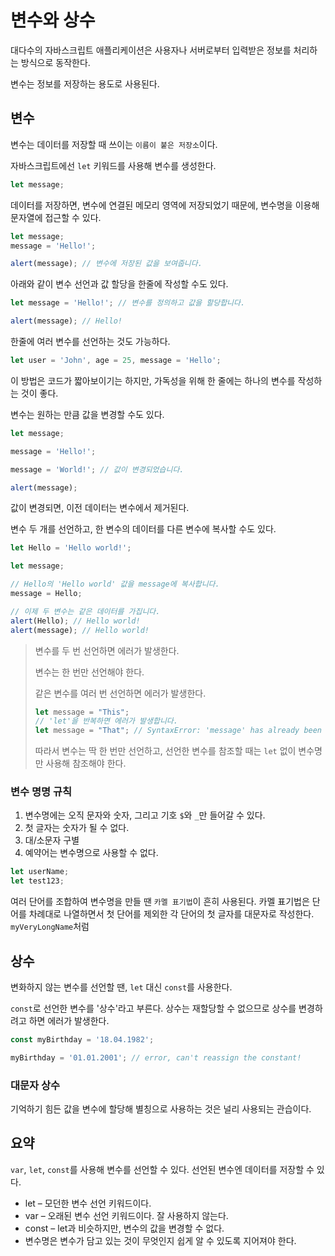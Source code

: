 # 변수와 상수
대다수의 자바스크립트 애플리케이션은 사용자나 서버로부터 입력받은 정보를 처리하는 방식으로 동작한다.

변수는 정보를 저장하는 용도로 사용된다.

## 변수
변수는 데이터를 저장할 때 쓰이는 `이름이 붙은 저장소`이다. 

자바스크립트에선 `let` 키워드를 사용해 변수를 생성한다.
``` javascript
let message;
```
데이터를 저장하면, 변수에 연결된 메모리 영역에 저장되었기 때문에, 변수명을 이용해 문자열에 접근할 수 있다.
``` javascript
let message;
message = 'Hello!';

alert(message); // 변수에 저장된 값을 보여줍니다.
```

아래와 같이 변수 선언과 값 할당을 한줄에 작성할 수도 있다.
``` javascript
let message = 'Hello!'; // 변수를 정의하고 값을 할당합니다.

alert(message); // Hello!
```

한줄에 여러 변수를 선언하는 것도 가능하다.
``` javascript
let user = 'John', age = 25, message = 'Hello';
```

이 방법은 코드가 짧아보이기는 하지만, 가독성을 위해 한 줄에는 하나의 변수를 작성하는 것이 좋다.

변수는 원하는 만큼 값을 변경할 수도 있다.
``` javascript
let message;

message = 'Hello!';

message = 'World!'; // 값이 변경되었습니다.

alert(message);
```
값이 변경되면, 이전 데이터는 변수에서 제거된다.

변수 두 개를 선언하고, 한 변수의 데이터를 다른 변수에 복사할 수도 있다.

``` javascript
let Hello = 'Hello world!';

let message;

// Hello의 'Hello world' 값을 message에 복사합니다.
message = Hello;

// 이제 두 변수는 같은 데이터를 가집니다.
alert(Hello); // Hello world!
alert(message); // Hello world!
```

> 변수를 두 번 선언하면 에러가 발생한다.
>
> 변수는 한 번만 선언해야 한다.
>
> 같은 변수를 여러 번 선언하면 에러가 발생한다.
>``` javascript
>let message = "This";
>// 'let'을 반복하면 에러가 발생합니다.
>let message = "That"; // SyntaxError: 'message' has already been declared
>```
>
> 따라서 변수는 딱 한 번만 선언하고, 선언한 변수를 참조할 때는 `let` 없이 변수명만 사용해 참조해야 한다.

### 변수 명명 규칙
1. 변수명에는 오직 문자와 숫자, 그리고 기호 `$`와 `_`만 들어갈 수 있다.
2. 첫 글자는 숫자가 될 수 없다.
3. 대/소문자 구별
4. 예약어는 변수명으로 사용할 수 없다.

``` javascript
let userName;
let test123;
```

여러 단어를 조합하여 변수명을 만들 땐 `카멜 표기법`이 흔히 사용된다. 카멜 표기법은 단어를 차례대로 나열하면서 첫 단어를 제외한 각 단어의 첫 글자를 대문자로 작성한다. `myVeryLongName`처럼

## 상수
변화하지 않는 변수를 선언할 땐, `let` 대신 `const`를 사용한다.

`const`로 선언한 변수를 '상수'라고 부른다. 상수는 재할당할 수 없으므로 상수를 변경하려고 하면 에러가 발생한다.

```javascript
const myBirthday = '18.04.1982';

myBirthday = '01.01.2001'; // error, can't reassign the constant!
```

### 대문자 상수
기억하기 힘든 값을 변수에 할당해 별칭으로 사용하는 것은 널리 사용되는 관습이다.


## 요약
`var`, `let`, `const`를 사용해 변수를 선언할 수 있다. 선언된 변수엔 데이터를 저장할 수 있다.

- let – 모던한 변수 선언 키워드이다.
- var – 오래된 변수 선언 키워드이다. 잘 사용하지 않는다.
- const – let과 비슷하지만, 변수의 값을 변경할 수 없다.
- 변수명은 변수가 담고 있는 것이 무엇인지 쉽게 알 수 있도록 지어져야 한다.


  



